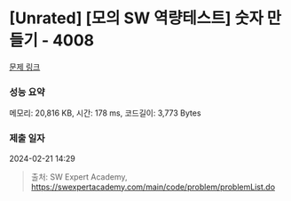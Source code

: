 # [Unrated] [모의 SW 역량테스트] 숫자 만들기 - 4008 

[문제 링크](https://swexpertacademy.com/main/code/problem/problemDetail.do?contestProbId=AWIeRZV6kBUDFAVH) 

### 성능 요약

메모리: 20,816 KB, 시간: 178 ms, 코드길이: 3,773 Bytes

### 제출 일자

2024-02-21 14:29



> 출처: SW Expert Academy, https://swexpertacademy.com/main/code/problem/problemList.do